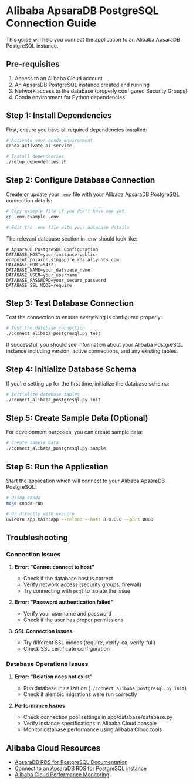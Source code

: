 # Alibaba ApsaraDB PostgreSQL Connection Guide

This guide will help you connect the application to an Alibaba ApsaraDB PostgreSQL instance.

## Pre-requisites

1. Access to an Alibaba Cloud account
2. An ApsaraDB PostgreSQL instance created and running
3. Network access to the database (properly configured Security Groups)
4. Conda environment for Python dependencies

## Step 1: Install Dependencies

First, ensure you have all required dependencies installed:

```bash
# Activate your conda environment
conda activate ai-service

# Install dependencies
./setup_dependencies.sh
```

## Step 2: Configure Database Connection

Create or update your `.env` file with your Alibaba ApsaraDB PostgreSQL connection details:

```bash
# Copy example file if you don't have one yet
cp .env.example .env

# Edit the .env file with your database details
```

The relevant database section in .env should look like:

```
# ApsaraDB PostgreSQL Configuration
DATABASE_HOST=your-instance-public-endpoint.polardb.singapore.rds.aliyuncs.com
DATABASE_PORT=5432
DATABASE_NAME=your_database_name
DATABASE_USER=your_username  
DATABASE_PASSWORD=your_secure_password
DATABASE_SSL_MODE=require
```

## Step 3: Test Database Connection

Test the connection to ensure everything is configured properly:

```bash
# Test the database connection
./connect_alibaba_postgresql.py test
```

If successful, you should see information about your Alibaba PostgreSQL instance including version, active connections, and any existing tables.

## Step 4: Initialize Database Schema

If you're setting up for the first time, initialize the database schema:

```bash
# Initialize database tables
./connect_alibaba_postgresql.py init
```

## Step 5: Create Sample Data (Optional)

For development purposes, you can create sample data:

```bash
# Create sample data
./connect_alibaba_postgresql.py sample
```

## Step 6: Run the Application

Start the application which will connect to your Alibaba ApsaraDB PostgreSQL:

```bash
# Using conda 
make conda-run

# Or directly with uvicorn
uvicorn app.main:app --reload --host 0.0.0.0 --port 8000
```

## Troubleshooting

### Connection Issues

1. **Error: "Cannot connect to host"**
   - Check if the database host is correct
   - Verify network access (security groups, firewall)
   - Try connecting with `psql` to isolate the issue

2. **Error: "Password authentication failed"**
   - Verify your username and password
   - Check if the user has proper permissions

3. **SSL Connection Issues**
   - Try different SSL modes (require, verify-ca, verify-full)
   - Check SSL certificate configuration

### Database Operations Issues

1. **Error: "Relation does not exist"**
   - Run database initialization (`./connect_alibaba_postgresql.py init`)
   - Check if alembic migrations were run correctly

2. **Performance Issues**
   - Check connection pool settings in app/database/database.py
   - Verify instance specifications in Alibaba Cloud console
   - Monitor database performance using Alibaba Cloud tools

## Alibaba Cloud Resources

- [ApsaraDB RDS for PostgreSQL Documentation](https://www.alibabacloud.com/help/product/26090.htm)
- [Connect to an ApsaraDB RDS for PostgreSQL instance](https://www.alibabacloud.com/help/doc-detail/26158.htm)
- [Alibaba Cloud Performance Monitoring](https://www.alibabacloud.com/help/doc-detail/102748.htm)
